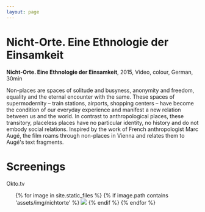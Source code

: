```yaml
---
layout: page
---
```


# Nicht-Orte. Eine Ethnologie der Einsamkeit

<strong><b>Nicht-Orte. Eine Ethnologie der Einsamkeit</b></strong>, 2015, Video, colour, German, 30min <br>

Non-places are spaces of solitude and busyness, anonymity and freedom, equality and the eternal encounter with the same. These spaces of supermodernity – train stations, airports, shopping centers – have become the condition of our everyday experience and manifest a new relation between us and the world. In contrast to anthropological places, these transitory, placeless places have no particular identity, no history and do not embody social relations. Inspired by the work of French anthropologist Marc Augé, the film roams through non-places in Vienna and relates them to Augé's text fragments.

# Screenings

Okto.tv<br>

<ul>
{% for image in site.static_files %}
    {% if image.path contains 'assets/img/nichtorte' %}
<img src="{{ image.path }}"/>
    {% endif %}
{% endfor %}
</ul>